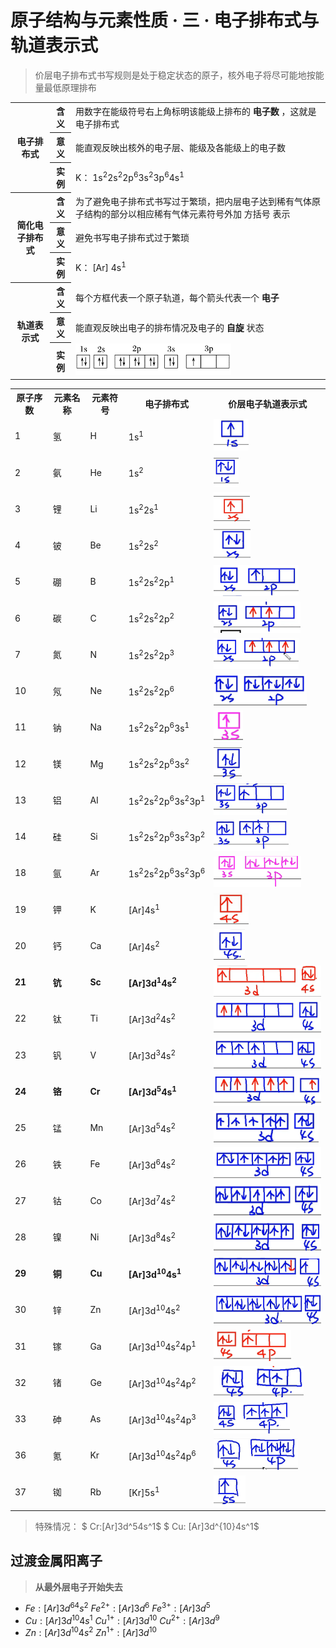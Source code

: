 # 原子结构与元素性质 · 三 · 电子排布式与轨道表示式

> 价层电子排布式书写规则是处于稳定状态的原子，核外电子将尽可能地按能量最低原理排布

<table>
    <tr>
        <th rowspan="3">电子排布式</th>
        <th>含义</th>
        <td>用数字在能级符号右上角标明该能级上排布的 <b>电子数</b> ，这就是电子排布式</td>
    </tr>
    <tr>
        <th>意义</th>
        <td>能直观反映出核外的电子层、能级及各能级上的电子数</td>
    </tr>
    <tr>
        <th>实例</th>
        <td>K： 1s<sup>2</sup>2s<sup>2</sup>2p<sup>6</sup>3s<sup>2</sup>3p<sup>6</sup>4s<sup>1</sup> </td>
    </tr>
    <tr>
        <th rowspan="3">简化电子排布式</th>
        <th>含义</th>
        <td>为了避免电子排布式书写过于繁琐，把内层电子达到稀有气体原子结构的部分以相应稀有气体元素符号外加 方括号 表示</td>
    </tr>
    <tr>
        <th>意义</th>
        <td>避免书写电子排布式过于繁琐</td>
    </tr>
    <tr>
        <th>实例</th>
        <td>K： [Ar] 4s<sup>1</sup> </td>
    </tr>
    <tr>
        <th rowspan="3">轨道表示式</th>
        <th>含义</th>
        <td>每个方框代表一个原子轨道，每个箭头代表一个 <b>电子</b> </td>
    </tr>
    <tr>
        <th>意义</th>
        <td>能直观反映出电子的排布情况及电子的 <b>自旋</b> 状态</td>
    </tr>
    <tr>
        <th>实例</th>
        <td><img src="images/3.31.png" height="50"></td>
    </tr>
</table>

<table>
    <tr>
        <th>原子序数</th>
        <th>元素名称</th>
        <th>元素符号</th>
        <th>电子排布式</th>
        <th>价层电子轨道表示式</th>
    </tr>
    <tr>
        <td>1</td>
        <td> 氢 </td>
        <td> H </td>
        <td> 1s<sup>1</sup> </td>
        <td><img src="images/3.1.png" height="50"></td>
    <tr>
    <tr>
        <td>2</td>
        <td> 氨 </td>
        <td> He </td>
        <td> 1s<sup>2</sup> </td>
        <td><img src="images/3.2.png" height="50"></td>
    <tr>
    <tr>
        <td>3</td>
        <td> 锂 </td>
        <td> Li </td>
        <td> 1s<sup>2</sup>2s<sup>1</sup> </td>
        <td><img src="images/3.3.png" height="50"></td>
    <tr>
    <tr>
        <td>4</td>
        <td> 铍 </td>
        <td> Be </td>
        <td> 1s<sup>2</sup>2s<sup>2</sup> </td>
        <td><img src="images/3.4.png" height="50"></td>
    <tr>
    <tr>
        <td>5</td>
        <td> 硼 </td>
        <td> B </td>
        <td> 1s<sup>2</sup>2s<sup>2</sup>2p<sup>1</sup> </td>
        <td><img src="images/3.5.png" height="50"></td>
    <tr>
    <tr>
        <td>6</td>
        <td> 碳 </td>
        <td> C </td>
        <td> 1s<sup>2</sup>2s<sup>2</sup>2p<sup>2</sup> </td>
        <td><img src="images/3.6.png" height="50"></td>
    <tr>
    <tr>
        <td>7</td>
        <td> 氮 </td>
        <td> N </td>
        <td> 1s<sup>2</sup>2s<sup>2</sup>2p<sup>3</sup> </td>
        <td><img src="images/3.7.png" height="50"></td>
    <tr>
    <tr>
        <td>10</td>
        <td> 氖 </td>
        <td> Ne </td>
        <td> 1s<sup>2</sup>2s<sup>2</sup>2p<sup>6</sup> </td>
        <td><img src="images/3.8.png" height="50"></td>
    <tr>
    <tr>
        <td>11</td>
        <td> 钠 </td>
        <td> Na </td>
        <td> 1s<sup>2</sup>2s<sup>2</sup>2p<sup>6</sup>3s<sup>1</sup> </td>
        <td><img src="images/3.9.png" height="50"></td>
    <tr>
    <tr>
        <td>12</td>
        <td> 镁 </td>
        <td> Mg </td>
        <td> 1s<sup>2</sup>2s<sup>2</sup>2p<sup>6</sup>3s<sup>2</sup> </td>
        <td><img src="images/3.10.png" height="50"></td>
    <tr>
    <tr>
        <td>13</td>
        <td> 铝 </td>
        <td> AI </td>
        <td> 1s<sup>2</sup>2s<sup>2</sup>2p<sup>6</sup>3s<sup>2</sup>3p<sup>1</sup> </td>
        <td><img src="images/3.11.png" height="50"></td>
    <tr>
    <tr>
        <td>14</td>
        <td> 硅 </td>
        <td> Si </td>
        <td> 1s<sup>2</sup>2s<sup>2</sup>2p<sup>6</sup>3s<sup>2</sup>3p<sup>2</sup> </td>
        <td><img src="images/3.12.png" height="50"></td>
    <tr>
    <tr>
        <td>18</td>
        <td> 氩 </td>
        <td> Ar </td>
        <td> 1s<sup>2</sup>2s<sup>2</sup>2p<sup>6</sup>3s<sup>2</sup>3p<sup>6</sup> </td>
        <td><img src="images/3.13.png" height="50"></td>
    <tr>
    <tr>
        <td>19</td>
        <td> 钾 </td>
        <td> K </td>
        <td> [Ar]4s<sup>1</sup> </td>
        <td><img src="images/3.14.png" height="50"></td>
    <tr>
    <tr>
        <td>20</td>
        <td> 钙 </td>
        <td> Ca </td>
        <td> [Ar]4s<sup>2</sup> </td>
        <td><img src="images/3.15.png" height="50"></td>
    <tr>
    <tr>
        <td><b>21</b></td>
        <td><b> 钪 </b></td>
        <td><b> Sc </b></td>
        <td><b> [Ar]3d<sup>1</sup>4s<sup>2</sup> </b></td>
        <td><img src="images/3.16.png" height="50"></td>
    <tr>
    <tr>
        <td>22</td>
        <td> 钛 </td>
        <td> Ti </td>
        <td> [Ar]3d<sup>2</sup>4s<sup>2</sup> </td>
        <td><img src="images/3.17.png" height="50"></td>
    <tr>
    <tr>
        <td>23</td>
        <td> 钒 </td>
        <td> V </td>
        <td> [Ar]3d<sup>3</sup>4s<sup>2</sup> </td>
        <td><img src="images/3.18.png" height="50"></td>
    <tr>
    <tr>
        <td><b>24</b></td>
        <td> <b>铬</b> </td>
        <td><b> Cr </b></td>
        <td> <b>[Ar]3d<sup>5</sup>4s<sup>1</sup> </b></td>
        <td><img src="images/3.19.png" height="50"></td>
    <tr>
    <tr>
        <td>25</td>
        <td> 锰 </td>
        <td> Mn </td>
        <td> [Ar]3d<sup>5</sup>4s<sup>2</sup> </td>
        <td><img src="images/3.20.png" height="50"></td>
    <tr>
    <tr>
        <td>26</td>
        <td> 铁 </td>
        <td> Fe </td>
        <td> [Ar]3d<sup>6</sup>4s<sup>2</sup> </td>
        <td><img src="images/3.21.png" height="50"></td>
    <tr>
    <tr>
        <td>27</td>
        <td> 钴 </td>
        <td> Co </td>
        <td> [Ar]3d<sup>7</sup>4s<sup>2</sup> </td>
        <td><img src="images/3.22.png" height="50"></td>
    <tr>
    <tr>
        <td>28</td>
        <td> 镍 </td>
        <td> Ni </td>
        <td> [Ar]3d<sup>8</sup>4s<sup>2</sup> </td>
        <td><img src="images/3.23.png" height="50"></td>
    <tr>
    <tr>
        <td><b>29</b></td>
        <td><b> 铜 </b></td>
        <td><b> Cu </b></td>
        <td><b> [Ar]3d<sup>10</sup>4s<sup>1</sup> </b></td>
        <td><img src="images/3.24.png" height="50"></td>
    <tr>
    <tr>
        <td>30</td>
        <td> 锌 </td>
        <td> Zn </td>
        <td> [Ar]3d<sup>10</sup>4s<sup>2</sup> </td>
        <td><img src="images/3.25.png" height="50"></td>
    <tr>
    <tr>
        <td>31</td>
        <td> 镓 </td>
        <td> Ga </td>
        <td> [Ar]3d<sup>10</sup>4s<sup>2</sup>4p<sup>1</sup> </td>
        <td><img src="images/3.26.png" height="50"></td>
    <tr>
    <tr>
        <td>32</td>
        <td> 锗 </td>
        <td> Ge </td>
        <td> [Ar]3d<sup>10</sup>4s<sup>2</sup>4p<sup>2</sup> </td>
        <td><img src="images/3.27.png" height="50"></td>
    <tr>
    <tr>
        <td>33</td>
        <td> 砷 </td>
        <td> As </td>
        <td> [Ar]3d<sup>10</sup>4s<sup>2</sup>4p<sup>3</sup> </td>
        <td><img src="images/3.28.png" height="50"></td>
    <tr>
    <tr>
        <td>36</td>
        <td> 氪 </td>
        <td> Kr </td>
        <td> [Ar]3d<sup>10</sup>4s<sup>2</sup>4p<sup>6</sup> </td>
        <td><img src="images/3.29.png" height="50"></td>
    <tr>
    <tr>
        <td>37</td>
        <td> 铷 </td>
        <td> Rb </td>
        <td> [Kr]5s<sup>1</sup> </td>
        <td><img src="images/3.30.png" height="50"></td>
    <tr>
</table>

> 特殊情况：
> $ Cr:[Ar]3d^54s^1$
> $ Cu: [Ar]3d^{10}4s^1$

## 过渡金属阳离子

> **从最外层电子开始失去**

- $Fe:[Ar]3d^64s^2$
  $Fe^{2+}:[Ar]3d^6$
  $Fe^{3+}:[Ar]3d^5$
- $Cu:[Ar]3d^{10}4s^1$
  $Cu^{1+}:[Ar]3d^{10}$
  $Cu^{2+}:[Ar]3d^9$
- $Zn:[Ar]3d^{10}4s^2$
  $Zn^{1+}:[Ar]3d^{10}$